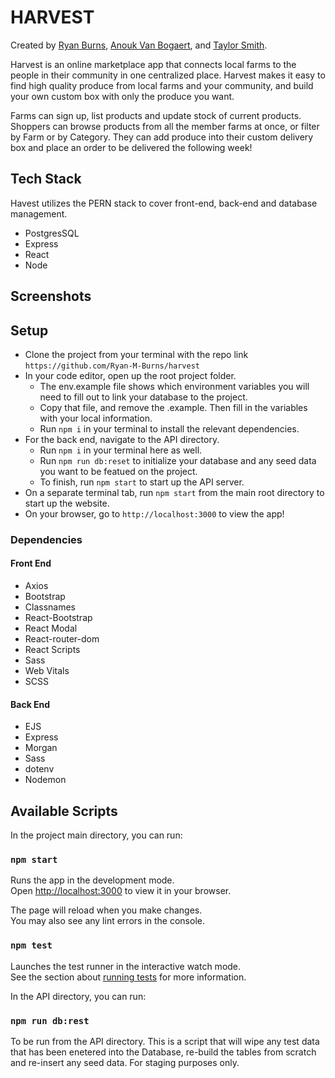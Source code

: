 # HARVEST

Created by [Ryan Burns](https://github.com/Ryan-M-Burns), [Anouk Van Bogaert](https://github.com/anoukvanbogaert), and [Taylor Smith](https://github.com/t-smift).

Harvest is an online marketplace app that connects local farms to the people in their community in one centralized place. Harvest makes it easy to find high quality produce from local farms and your community, and build your own custom box with only the produce you want. 

Farms can sign up, list products and update stock of current products. Shoppers can browse products from all the member farms at once, or filter by Farm or by Category. They can add produce into their custom delivery box and place an order to be delivered the following week! 

## Tech Stack

Havest utilizes the PERN stack to cover front-end, back-end and database management. 

- PostgresSQL
- Express
- React
- Node

## Screenshots

## Setup
- Clone the project from your terminal with the repo link `https://github.com/Ryan-M-Burns/harvest`
- In your code editor, open up the root project folder. 
  - The env.example file shows which environment variables you will need to fill out to link your database to the project. 
  - Copy that file, and remove the .example. Then fill in the variables with your local information.
  - Run `npm i` in your terminal to install the relevant dependencies. 
- For the back end, navigate to the API directory.
  - Run `npm i` in your terminal here as well. 
  - Run `npm run db:reset` to initialize your database and any seed data you want to be featued on the project. 
  - To finish, run `npm start` to start up the API server.
- On a separate terminal tab, run `npm start` from the main root directory to start up the website. 
- On your browser, go to `http://localhost:3000` to view the app! 

### Dependencies
#### Front End
- Axios
- Bootstrap
- Classnames
- React-Bootstrap
- React Modal
- React-router-dom
- React Scripts
- Sass
- Web Vitals
- SCSS

#### Back End
- EJS
- Express
- Morgan
- Sass
- dotenv
- Nodemon

## Available Scripts

In the project main directory, you can run:

### `npm start`

Runs the app in the development mode.\
Open [http://localhost:3000](http://localhost:3000) to view it in your browser.

The page will reload when you make changes.\
You may also see any lint errors in the console.

### `npm test`

Launches the test runner in the interactive watch mode.\
See the section about [running tests](https://facebook.github.io/create-react-app/docs/running-tests) for more information.


In the API directory, you can run:

### `npm run db:rest`

To be run from the API directory. This is a script that will wipe any test data that has been enetered into the Database, re-build the tables from scratch and re-insert any seed data. For staging purposes only. 
